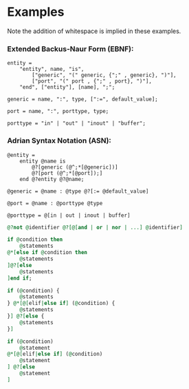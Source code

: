 # Examples
Note the addition of whitespace is implied in these examples.

### Extended Backus-Naur Form (EBNF):
```ebnf
entity =
	"entity", name, "is",
		["generic", "(" generic, {";" , generic}, ")"],
		["port", "(" port , {";" , port}, ")"],
	"end", ["entity"], [name], ";";

generic = name, ":", type, [":=", default_value];

port = name, ":", porttype, type;

porttype = "in" | "out" | "inout" | "buffer";
```

### Adrian Syntax Notation (ASN):
```
@entity =
	entity @name is
		@?[generic (@^;*[@generic])]
		@?[port (@^;*[@port]);]
	end @?entity @?@name;

@generic = @name : @type @?[:= @default_value]

@port = @name : @porttype @type

@porttype = @[in | out | inout | buffer]
```

```VHDL
@?not @identifier @?[@[and | or | nor | ...] @identifier]
```

```VHDL
if @condition then
	@statements
@*[else if @condition then
	@statements
]@?[else
	@statements
]end if;
```

```VHDL
if (@condition) {
	@statements
} @*[@[elif|else if] (@condition) {
	@statements
}] @?[else {
	@statements
}]
```

```VHDL
if (@condition)
	@statement
@*[@[elif|else if] (@condition)
	@statement
] @?[else
	@statement
]
```
